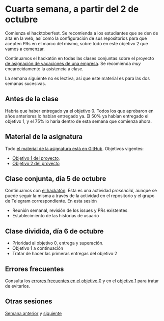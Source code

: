 Cuarta semana, a partir del 2 de octubre
=============

Comienza el hacktoberfest. Se recomienda a los estudiantes que se den
de alta en la web, así como la configuración de sus repositorios para
que acepten PRs en el marco del mismo, sobre todo en este objetivo 2
que vamos a comenzar.

Continuamos el hackatón en todas las clases conjuntas sobre el
proyecto [de asignación de vacaciones de una
empresa](https://github.com/JJ/KeMeVoi). Se recomienda *muy*
encarecidamente la asistencia a clase.

La semana siguiente no es lectiva, así que este material es para las dos semanas
sucesivas.

## Antes de la clase

Habría que haber entregado ya el objetivo 0. Todos los que aprobaron en años
anteriores lo habían entregado ya. El 50% ya habían entregado el objetivo 1, y
el 75% lo haría dentro de esta semana que comienza ahora.

## Material de la asignatura

Todo [el material de la asignatura está en
GitHub](http://jj.github.io/IV). Objetivos vigentes:

* [Objetivo 1 del
   proyecto](http://jj.github.io/IV/documentos/proyecto/1.Planificacion),
* [Objetivo 2 del proyecto](http://jj.github.io/IV/documentos/proyecto/2.Modelo)

## Clase conjunta, día 5 de octubre

Continuamos con [el hackatón](https://github.com/JJ/KeMeVoi). Esta es una
actividad *presencial*, aunque se puede seguir la misma a través de la actividad
en el repositorio y el grupo de Telegram correspondiente. En esta sesión

* Reunión semanal, revisión de los issues y PRs existentes.
* Establecimiento de las historias de usuario

## Clase dividida, día 6 de octubre

* Prioridad al objetivo 0, entrega y superación.
* Objetivo 1 a continuación
* Tratar de hacer las primeras entregas del objetivo 2


## Errores frecuentes

Consulta los [errores frecuentes en el objetivo 0](../errores/errores-objetivo-0.md) y en el [objetivo 1](../errores/errores-objetivo-1.md) para
tratar de evitarlos.

## Otras sesiones

[Semana anterior](semana-03.md) y [siguiente](semana-05.md)
